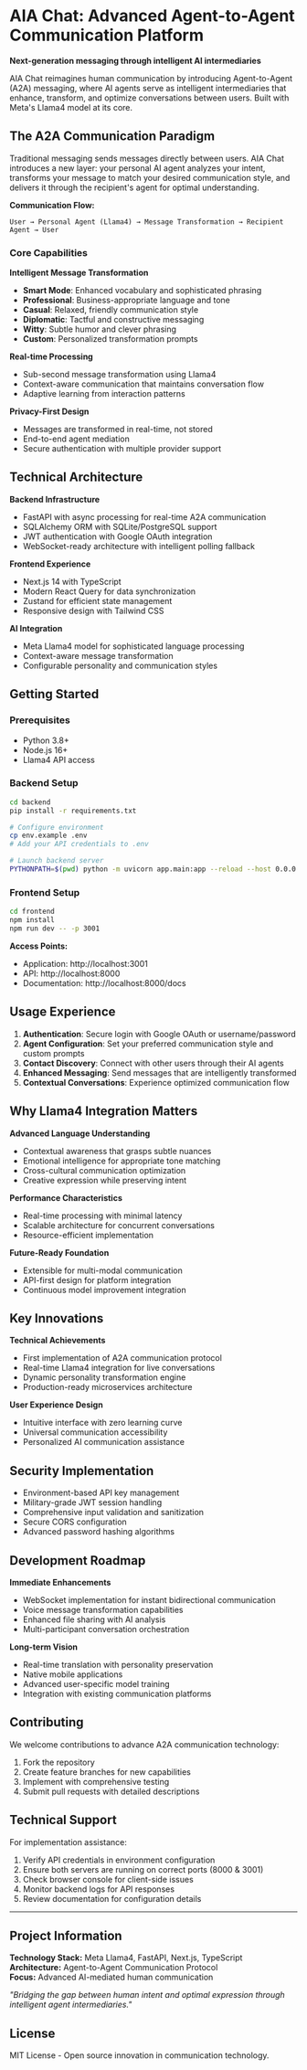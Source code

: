 # AIA Chat: Advanced Agent-to-Agent Communication Platform

**Next-generation messaging through intelligent AI intermediaries**

AIA Chat reimagines human communication by introducing Agent-to-Agent (A2A) messaging, where AI agents serve as intelligent intermediaries that enhance, transform, and optimize conversations between users. Built with Meta's Llama4 model at its core.

## The A2A Communication Paradigm

Traditional messaging sends messages directly between users. AIA Chat introduces a new layer: your personal AI agent analyzes your intent, transforms your message to match your desired communication style, and delivers it through the recipient's agent for optimal understanding.

**Communication Flow:**
```
User → Personal Agent (Llama4) → Message Transformation → Recipient Agent → User
```

### Core Capabilities

**Intelligent Message Transformation**
- **Smart Mode**: Enhanced vocabulary and sophisticated phrasing
- **Professional**: Business-appropriate language and tone
- **Casual**: Relaxed, friendly communication style
- **Diplomatic**: Tactful and constructive messaging
- **Witty**: Subtle humor and clever phrasing
- **Custom**: Personalized transformation prompts

**Real-time Processing**
- Sub-second message transformation using Llama4
- Context-aware communication that maintains conversation flow
- Adaptive learning from interaction patterns

**Privacy-First Design**
- Messages are transformed in real-time, not stored
- End-to-end agent mediation
- Secure authentication with multiple provider support

## Technical Architecture

**Backend Infrastructure**
- FastAPI with async processing for real-time A2A communication
- SQLAlchemy ORM with SQLite/PostgreSQL support
- JWT authentication with Google OAuth integration
- WebSocket-ready architecture with intelligent polling fallback

**Frontend Experience**
- Next.js 14 with TypeScript
- Modern React Query for data synchronization
- Zustand for efficient state management
- Responsive design with Tailwind CSS

**AI Integration**
- Meta Llama4 model for sophisticated language processing
- Context-aware message transformation
- Configurable personality and communication styles

## Getting Started

### Prerequisites
- Python 3.8+
- Node.js 16+
- Llama4 API access

### Backend Setup

```bash
cd backend
pip install -r requirements.txt

# Configure environment
cp env.example .env
# Add your API credentials to .env

# Launch backend server
PYTHONPATH=$(pwd) python -m uvicorn app.main:app --reload --host 0.0.0.0 --port 8000
```

### Frontend Setup

```bash
cd frontend
npm install
npm run dev -- -p 3001
```

**Access Points:**
- Application: http://localhost:3001
- API: http://localhost:8000
- Documentation: http://localhost:8000/docs

## Usage Experience

1. **Authentication**: Secure login with Google OAuth or username/password
2. **Agent Configuration**: Set your preferred communication style and custom prompts
3. **Contact Discovery**: Connect with other users through their AI agents
4. **Enhanced Messaging**: Send messages that are intelligently transformed
5. **Contextual Conversations**: Experience optimized communication flow

## Why Llama4 Integration Matters

**Advanced Language Understanding**
- Contextual awareness that grasps subtle nuances
- Emotional intelligence for appropriate tone matching
- Cross-cultural communication optimization
- Creative expression while preserving intent

**Performance Characteristics**
- Real-time processing with minimal latency
- Scalable architecture for concurrent conversations
- Resource-efficient implementation

**Future-Ready Foundation**
- Extensible for multi-modal communication
- API-first design for platform integration
- Continuous model improvement integration

## Key Innovations

**Technical Achievements**
- First implementation of A2A communication protocol
- Real-time Llama4 integration for live conversations
- Dynamic personality transformation engine
- Production-ready microservices architecture

**User Experience Design**
- Intuitive interface with zero learning curve
- Universal communication accessibility
- Personalized AI communication assistance

## Security Implementation

- Environment-based API key management
- Military-grade JWT session handling
- Comprehensive input validation and sanitization
- Secure CORS configuration
- Advanced password hashing algorithms

## Development Roadmap

**Immediate Enhancements**
- WebSocket implementation for instant bidirectional communication
- Voice message transformation capabilities
- Enhanced file sharing with AI analysis
- Multi-participant conversation orchestration

**Long-term Vision**
- Real-time translation with personality preservation
- Native mobile applications
- Advanced user-specific model training
- Integration with existing communication platforms

## Contributing

We welcome contributions to advance A2A communication technology:

1. Fork the repository
2. Create feature branches for new capabilities
3. Implement with comprehensive testing
4. Submit pull requests with detailed descriptions

## Technical Support

For implementation assistance:

1. Verify API credentials in environment configuration
2. Ensure both servers are running on correct ports (8000 & 3001)
3. Check browser console for client-side issues
4. Monitor backend logs for API responses
5. Review documentation for configuration details

---

## Project Information

**Technology Stack:** Meta Llama4, FastAPI, Next.js, TypeScript  
**Architecture:** Agent-to-Agent Communication Protocol  
**Focus:** Advanced AI-mediated human communication  

*"Bridging the gap between human intent and optimal expression through intelligent agent intermediaries."*

## License

MIT License - Open source innovation in communication technology. 